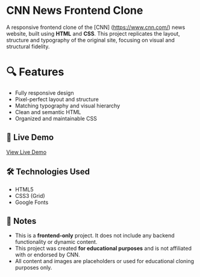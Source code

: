 # CNN News Frontend Clone

A responsive frontend clone of the [CNN] (https://www.cnn.com/) news website, built using **HTML** and **CSS**. This project replicates the layout, structure and typography of the original site, focusing on visual and structural fidelity.


# 🔍 Features

- Fully responsive design
- Pixel-perfect layout and structure
- Matching typography and visual hierarchy
- Clean and semantic HTML
- Organized and maintainable CSS


## 🚀 Live Demo

[View Live Demo](https://louisa-otoo.github.io/CNN-website-clone/)


## 🛠️ Technologies Used

- HTML5
- CSS3 (Grid)
- Google Fonts


## 📌 Notes

- This is a **frontend-only** project. It does not include any backend functionality or dynamic content.
- This project was created **for educational purposes** and is not affiliated with or endorsed by CNN.
- All content and images are placeholders or used for educational cloning purposes only.
